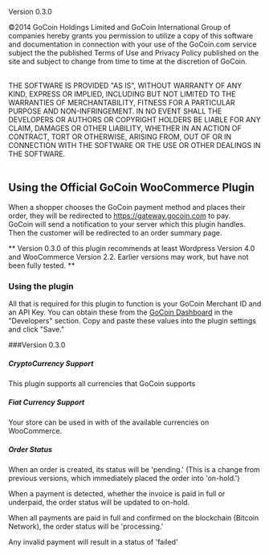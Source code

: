 Version 0.3.0

©2014 GoCoin Holdings Limited and GoCoin International Group of companies hereby grants you permission to utilize a copy of this software and documentation in connection with your use of the GoCoin.com service subject the the published Terms of Use and Privacy Policy published on the site and subject to change from time to time at the discretion of GoCoin.<br><br>

THE SOFTWARE IS PROVIDED "AS IS", WITHOUT WARRANTY OF ANY KIND, EXPRESS OR IMPLIED, INCLUDING BUT NOT LIMITED TO THE WARRANTIES OF MERCHANTABILITY, FITNESS FOR A PARTICULAR PURPOSE AND NON-INFRINGEMENT. IN NO EVENT SHALL THE DEVELOPERS OR AUTHORS OR COPYRIGHT HOLDERS BE LIABLE FOR ANY CLAIM, DAMAGES OR OTHER LIABILITY, WHETHER IN AN ACTION OF CONTRACT, TORT OR OTHERWISE, ARISING FROM, OUT OF OR IN CONNECTION WITH THE SOFTWARE OR THE USE OR OTHER DEALINGS IN THE SOFTWARE.<br><br>

## Using the Official GoCoin WooCommerce Plugin
When a shopper chooses the GoCoin payment method and places their order, they will be redirected to https://gateway.gocoin.com to pay.  
GoCoin will send a notification to your server which this plugin handles. Then the customer will be redirected to an order summary page.  

** Version 0.3.0 of this plugin recommends at least Wordpress Version 4.0 and WooCommerce Version 2.2. Earlier versions may work, but have not been fully tested. **

### Using the plugin
All that is required for this plugin to function is your GoCoin Merchant ID and an API Key. You can obtain these from the [GoCoin Dashboard](https://dashboard.gocoin.com) in the "Developers" section. Copy and paste these values into the plugin settings and click "Save."

###Version 0.3.0

##### CryptoCurrency Support
This plugin supports all currencies that GoCoin supports

##### Fiat Currency Support
Your store can be used in with of the available currencies on WooCommerce. 

##### Order Status
When an order is created, its status will be 'pending.' (This is a change from previous versions, which immediately placed the order into 'on-hold.')

When a payment is detected, whether the invoice is paid in full or underpaid, the order status will be updated to on-hold.

When all payments are paid in full and confirmed on the blockchain (Bitcoin Network), the order status will be 'processing.'

Any invalid payment will result in a status of 'failed'







  
  
